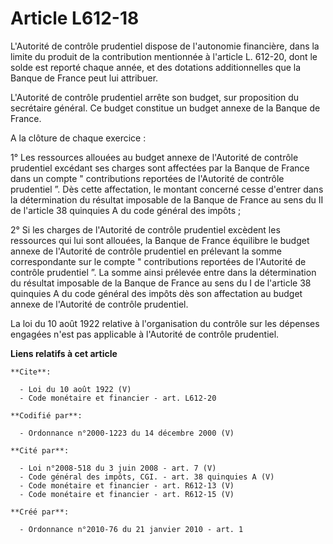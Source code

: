 # Article L612-18

L'Autorité de contrôle prudentiel dispose de l'autonomie financière, dans la limite du produit de la contribution mentionnée
à l'article L. 612-20, dont le solde est reporté chaque année, et des dotations additionnelles que la Banque de France peut
lui attribuer. 

L'Autorité de contrôle prudentiel arrête son budget, sur proposition du secrétaire général. Ce budget constitue un budget
annexe de la Banque de France. 

A la clôture de chaque exercice : 

1° Les ressources allouées au budget annexe de l'Autorité de contrôle prudentiel excédant ses charges sont affectées par la
Banque de France dans un compte " contributions reportées de l'Autorité de contrôle prudentiel ”. Dès cette affectation, le
montant concerné cesse d'entrer dans la détermination du résultat imposable de la Banque de France au sens du II de l'article
38 quinquies A du code général des impôts ; 

2° Si les charges de l'Autorité de contrôle prudentiel excèdent les ressources qui lui sont allouées, la Banque de France
équilibre le budget annexe de l'Autorité de contrôle prudentiel en prélevant la somme correspondante sur le compte "
contributions reportées de l'Autorité de contrôle prudentiel ”. La somme ainsi prélevée entre dans la détermination du
résultat imposable de la Banque de France au sens du I de l'article 38 quinquies A du code général des impôts dès son
affectation au budget annexe de l'Autorité de contrôle prudentiel. 

La loi du 10 août 1922 relative à l'organisation du contrôle sur les dépenses engagées n'est pas applicable à l'Autorité de
contrôle prudentiel.

**Liens relatifs à cet article**

	**Cite**:

	  - Loi du 10 août 1922 (V)
	  - Code monétaire et financier - art. L612-20

	**Codifié par**:

	  - Ordonnance n°2000-1223 du 14 décembre 2000 (V)

	**Cité par**:

	  - Loi n°2008-518 du 3 juin 2008 - art. 7 (V)
	  - Code général des impôts, CGI. - art. 38 quinquies A (V)
	  - Code monétaire et financier - art. R612-13 (V)
	  - Code monétaire et financier - art. R612-15 (V)

	**Créé par**:

	  - Ordonnance n°2010-76 du 21 janvier 2010 - art. 1
